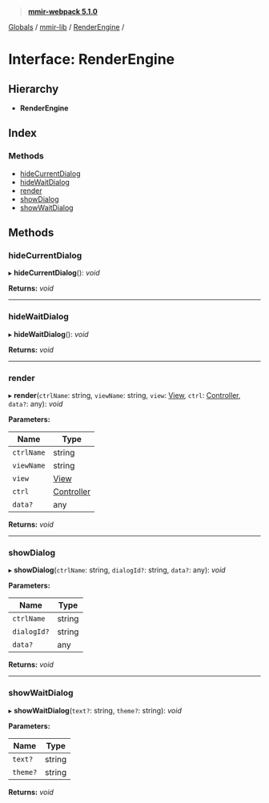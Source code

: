 > **[mmir-webpack 5.1.0](../README.md)**

[Globals](../README.md) / [mmir-lib](../modules/mmir_lib.md) / [RenderEngine](mmir_lib.renderengine.md) /

# Interface: RenderEngine

## Hierarchy

* **RenderEngine**

## Index

### Methods

* [hideCurrentDialog](mmir_lib.renderengine.md#hidecurrentdialog)
* [hideWaitDialog](mmir_lib.renderengine.md#hidewaitdialog)
* [render](mmir_lib.renderengine.md#render)
* [showDialog](mmir_lib.renderengine.md#showdialog)
* [showWaitDialog](mmir_lib.renderengine.md#showwaitdialog)

## Methods

###  hideCurrentDialog

▸ **hideCurrentDialog**(): *void*

**Returns:** *void*

___

###  hideWaitDialog

▸ **hideWaitDialog**(): *void*

**Returns:** *void*

___

###  render

▸ **render**(`ctrlName`: string, `viewName`: string, `view`: [View](../classes/mmir_lib.view.md), `ctrl`: [Controller](../classes/mmir_lib.controller.md), `data?`: any): *void*

**Parameters:**

Name | Type |
------ | ------ |
`ctrlName` | string |
`viewName` | string |
`view` | [View](../classes/mmir_lib.view.md) |
`ctrl` | [Controller](../classes/mmir_lib.controller.md) |
`data?` | any |

**Returns:** *void*

___

###  showDialog

▸ **showDialog**(`ctrlName`: string, `dialogId?`: string, `data?`: any): *void*

**Parameters:**

Name | Type |
------ | ------ |
`ctrlName` | string |
`dialogId?` | string |
`data?` | any |

**Returns:** *void*

___

###  showWaitDialog

▸ **showWaitDialog**(`text?`: string, `theme?`: string): *void*

**Parameters:**

Name | Type |
------ | ------ |
`text?` | string |
`theme?` | string |

**Returns:** *void*